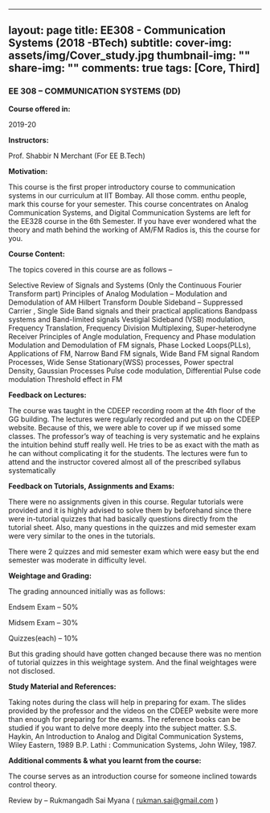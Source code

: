  ---
layout: page
title: EE308 - Communication Systems (2018 -BTech)
subtitle:
cover-img: assets/img/Cover_study.jpg
thumbnail-img: ""
share-img: ""
comments: true
tags: [Core, Third]
---



### EE 308 – COMMUNICATION SYSTEMS (DD)


**Course offered in:**

2019-20

**Instructors:**

Prof. Shabbir N Merchant (For EE B.Tech)

**Motivation:**

This course is the first proper introductory course to communication systems in our curriculum at IIT Bombay. All those comm. enthu people, mark this course for your semester. This course concentrates on Analog Communication Systems, and Digital Communication Systems are left for the EE328 course in the 6th Semester. If you have ever wondered what the theory and math behind the working of AM/FM Radios is, this the course for you. 

**Course Content:**

The topics covered in this course are as follows –

Selective Review of Signals and Systems (Only the Continuous Fourier Transform part)
Principles of Analog Modulation – Modulation and Demodulation of AM
Hilbert Transform
Double Sideband – Suppressed Carrier , Single Side Band signals and their practical applications
Bandpass systems and Band-limited signals
Vestigial Sideband (VSB) modulation, Frequency Translation, Frequency Division Multiplexing, Super-heterodyne Receiver
Principles of Angle modulation, Frequency and Phase modulation
Modulation and Demodulation of FM signals, Phase Locked Loops(PLLs), Applications of FM, Narrow Band FM signals, Wide Band FM signal
Random Processes, Wide Sense Stationary(WSS) processes, Power spectral Density, Gaussian Processes
Pulse code modulation, Differential Pulse code modulation
Threshold effect in FM

**Feedback on Lectures:**

The course was taught in the CDEEP recording room at the 4th floor of the GG building. The lectures were regularly recorded and put up on the CDEEP website. Because of this, we were able to cover up if we missed some classes. The professor’s way of teaching is very systematic and he explains the intuition behind stuff really well. He tries to be as exact with the math as he can without complicating it for the students. The lectures were fun to attend and the instructor covered almost all of the prescribed syllabus systematically

**Feedback on Tutorials, Assignments and Exams:**

There were no assignments given in this course. Regular tutorials were provided and it is highly advised to solve them by beforehand since there were in-tutorial quizzes that had basically questions directly from the tutorial sheet. Also, many questions in the quizzes and mid semester exam were very similar to the ones in the tutorials.

There were 2 quizzes and mid semester exam which were easy but the end semester was moderate in difficulty level.

**Weightage and Grading:**

The grading announced initially was as follows:

Endsem Exam – 50%

Midsem Exam – 30%

Quizzes(each) – 10%

But this grading should have gotten changed because there was no mention of tutorial quizzes in this weightage system. And the final weightages were not disclosed.

**Study Material and References:**

Taking notes during the class will help in preparing for exam. The slides provided by the professor and the videos on the CDEEP website were more than enough for preparing for the exams. The reference books can be studied if you want to delve more deeply into the subject matter.
S.S. Haykin, An Introduction to Analog and Digital Communication Systems, Wiley Eastern, 1989
B.P. Lathi : Communication Systems, John Wiley, 1987.

**Additional comments & what you learnt from the course:**

The course serves as an introduction course for someone inclined towards control theory.

Review by – Rukmangadh Sai Myana ( rukman.sai@gmail.com )

